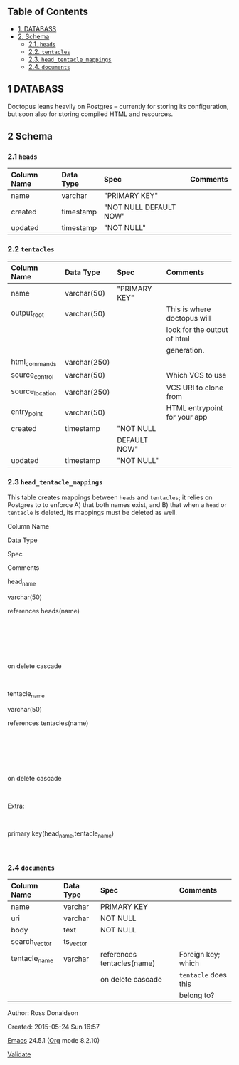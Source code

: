 Table of Contents
-----------------

-   [1. DATABASS](#sec-1)
-   [2. Schema](#sec-2)
    -   [2.1. `heads`](#sec-2-1)
    -   [2.2. `tentacles`](#sec-2-2)
    -   [2.3. `head_tentacle_mappings`](#sec-2-3)
    -   [2.4. `documents`](#sec-2-4)

1 DATABASS
----------

Doctopus leans heavily on Postgres – currently for storing its configuration, but soon also for storing compiled HTML and resources.

2 Schema
--------

### 2.1 `heads`

|Column Name|Data Type|Spec|Comments|
|:----------|:--------|:---|:-------|
|name|varchar|"PRIMARY KEY"| |
|created|timestamp|"NOT NULL DEFAULT NOW"| |
|updated|timestamp|"NOT NULL"| |

### 2.2 `tentacles`

|Column Name|Data Type|Spec|Comments|
|:----------|:--------|:---|:-------|
|name|varchar(50)|"PRIMARY KEY"| |
|output<sub>root</sub>|varchar(50)| |This is where doctopus will|
| | | |look for the output of html|
| | | |generation.|
|html<sub>commands</sub>|varchar(250)| | |
|source<sub>control</sub>|varchar(50)| |Which VCS to use|
|source<sub>location</sub>|varchar(250)| |VCS URI to clone from|
|entry<sub>point</sub>|varchar(50)| |HTML entrypoint for your app|
|created|timestamp|"NOT NULL| |
| | |DEFAULT NOW"| |
|updated|timestamp|"NOT NULL"| |

### 2.3 `head_tentacle_mappings`

This table creates mappings between `heads` and `tentacles`; it relies on Postgres to to enforce A) that both names exist, and B) that when a `head` or `tentacle` is deleted, its mappings must be deleted as well.

Column Name

Data Type

Spec

Comments

head<sub>name</sub>

varchar(50)

references heads(name)

 

 

 

on delete cascade

 

tentacle<sub>name</sub>

varchar(50)

references tentacles(name)

 

 

 

on delete cascade

 

Extra:

 

primary key(head<sub>name</sub>,tentacle<sub>name</sub>)

 

### 2.4 `documents`

|Column Name|Data Type|Spec|Comments|
|:----------|:--------|:---|:-------|
|name|varchar|PRIMARY KEY| |
|uri|varchar|NOT NULL| |
|body|text|NOT NULL| |
|search<sub>vector</sub>|ts<sub>vector</sub>| | |
|tentacle<sub>name</sub>|varchar|references tentacles(name)|Foreign key; which|
| | |on delete cascade|`tentacle` does this|
| | | |belong to?|

Author: Ross Donaldson

Created: 2015-05-24 Sun 16:57

[Emacs](http://www.gnu.org/software/emacs/) 24.5.1 ([Org](http://orgmode.org) mode 8.2.10)

[Validate](http://validator.w3.org/check?uri=referer)
